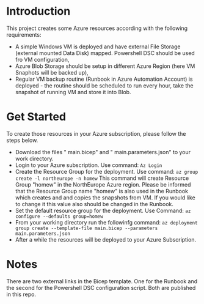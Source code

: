 # Introduction
This project creates some Azure resources according with the following requirements:
- A simple Windows VM is deployed and have external File Storage (external mounted Data Disk) mapped. Powershell DSC should be used fro VM configuration,
- Azure Blob Storage should be setup in different Azure Region (here VM Snaphots will be backed up),
- Regular VM backup routine (Runbook in Azure Automation Account) is deployed - the routine should be scheduled to run every hour, take the snapshot of running VM and  store it into Blob.

# Get Started
To create those resources in your Azure subscription, please follow the steps below.
- Download the files " main.bicep" and " main.parameters.json" to your work directory.
- Login to your Azure subscription. Use command: ``` Az Login ```
- Create the Resource Group for the deployment. Use command: ``` az group create -l northeurope -n homew ``` This command will create Resource Group "homew" in the NorthEurope Azure region. Please be informed that the Resource Group name "homew" is also used in the Runbook which creates and and copies the snapshots from VM. If you would like to change it this value also should be changed in the Runbook.
- Set the default resource group for the deployment. Use Command: ``` az configure --defaults group=homew ```
- From your working directory run the followinfg command: ``` az deployment group create --template-file main.bicep --parameters main.parameters.json ```
- After a while the resources will be deployed to your Azure Subscription.

# Notes
There are two external links in the Bicep template. One for the Runbook and the second for the Powershell DSC configuration script. Both are published in this repo.

